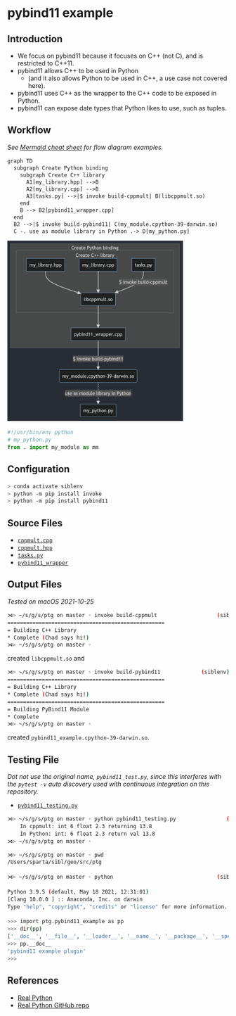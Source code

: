 # pybind11 example

## Introduction

* We focus on pybind11 because it focuses on C++ (not C), and is restricted to C++11.
* pybind11 allows C++ to be used in Python 
  * (and it also allows Python to be used in C++, a use case not covered here).
* pybind11 uses C++ as the wrapper to the C++ code to be exposed in Python.
* pybind11 can expose date types that Python likes to use, such as tuples.

## Workflow

*See [Mermaid cheat sheet](https://jojozhuang.github.io/tutorial/mermaid-cheat-sheet/) for flow diagram examples.*

```mermaid
graph TD
  subgraph Create Python binding
    subgraph Create C++ library
      A1[my_library.hpp] -->B
      A2[my_library.cpp] -->B
      A3[tasks.py] -->|$ invoke build-cppmult| B(libcppmult.so)
    end
    B --> B2[pybind11_wrapper.cpp]
  end
  B2 -->|$ invoke build-pybind11| C(my_module.cpython-39-darwin.so)
  C -. use as module library in Python .-> D[my_python.py]
```

<img src="fig/mermaid_2021_10_26.png" alt="mermaid_2021_10_26" width="400px">

```Python
#!/usr/bin/env python
# my_python.py
from . import my_module as mm
```

## Configuration

```bash
> conda activate siblenv
> python -m pip install invoke
> python -m pip install pybind11
```

## Source Files

* [`cppmult.cpp`](../src/ptg/cppmult.cpp)
* [`cppmult.hpp`](../src/ptg/cppmult.hpp)
* [`tasks.py`](../src/ptg/tasks.py)
* [`pybind11_wrapper`](../src/ptg/pybind11_wrapper.cpp)

## Output Files 

*Tested on macOS 2021-10-25*

```bash
⋊> ~/s/g/s/ptg on master ◦ invoke build-cppmult                   (siblenv)  Mon Oct 25 18:48:52 2021
==================================================
= Building C++ Library
* Complete (Chad says hi!)
⋊> ~/s/g/s/ptg on master ◦
```

created `libcppmult.so` and

```bash
⋊> ~/s/g/s/ptg on master ◦ invoke build-pybind11             (siblenv) 665ms Mon Oct 25 18:50:11 2021
==================================================
= Building C++ Library
* Complete (Chad says hi!)
==================================================
= Building PyBind11 Module
* Complete
⋊> ~/s/g/s/ptg on master ◦
```

created `pybind11_example.cpython-39-darwin.so`.

## Testing File

*Dot not use the original name, `pybind11_test.py`, since this interferes with the `pytest -v` auto discovery used with continuous integration on this repository.*

* [`pybind11_testing.py`](../src/ptg/pybind11_testing.py)

```bash
⋊> ~/s/g/s/ptg on master ◦ python pybind11_testing.py                (siblenv)  Mon Oct 25 18:56:39 2021
    In cppmult: int 6 float 2.3 returning 13.8
    In Python: int: 6 float 2.3 return val 13.8
⋊> ~/s/g/s/ptg on master ◦
```

```bash
⋊> ~/s/g/s/ptg on master ◦ pwd
/Users/sparta/sibl/geo/src/ptg

⋊> ~/s/g/s/ptg on master ◦ python                                 (siblenv)  Mon Oct 25 19:01:32 2021

Python 3.9.5 (default, May 18 2021, 12:31:01)
[Clang 10.0.0 ] :: Anaconda, Inc. on darwin
Type "help", "copyright", "credits" or "license" for more information.

>>> import ptg.pybind11_example as pp
>>> dir(pp)
['__doc__', '__file__', '__loader__', '__name__', '__package__', '__spec__', 'cpp_function']
>>> pp.__doc__
'pybind11 example plugin'
>>>
```

## References

* [Real Python](https://realpython.com/python-bindings-overview/#pybind11)
* [Real Python GitHub repo](https://github.com/realpython/materials/tree/master/python-bindings)